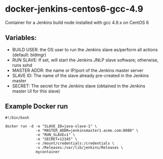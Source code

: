 # docker-jenkins-centos6-gcc-4.9
Container for a Jenkins build node installed with gcc 4.9.x on CentOS 6

## Variables:

- BUILD USER: the OS user to run the Jenkins slave as/perform all actions (default: bldmgr)
- RUN SLAVE: If set, will start the Jenkins JNLP slave software; otherwise, runs sshd
- MASTER ADDR: the name or IP/port of the Jenkins master server
- SLAVE ID: The name of the slave already pre-created in the Jenkins master
- SECRET: The secret for the Jenkins slave (obtained in the Jenkins master UI for this slave)

## Example Docker run

```
#!/bin/bash

docker run -d -e "SLAVE_ID=java-slave-1" \
              -e "MASTER_ADDR=jenkinsmaster1.acme.com:8080" \
              -e "RUN_SLAVE=1" \
              -e "SECRET=12345" \
              -v /mount/credentials:/credentials \
              -v /Releases:/var/lib/jenkins/Releases \
              mycontainer
```
